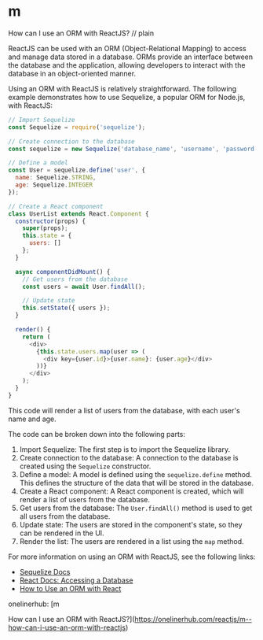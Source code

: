 # m

How can I use an ORM with ReactJS?
// plain

ReactJS can be used with an ORM (Object-Relational Mapping) to access and manage data stored in a database. ORMs provide an interface between the database and the application, allowing developers to interact with the database in an object-oriented manner.

Using an ORM with ReactJS is relatively straightforward. The following example demonstrates how to use Sequelize, a popular ORM for Node.js, with ReactJS:

```javascript
// Import Sequelize
const Sequelize = require('sequelize');

// Create connection to the database
const sequelize = new Sequelize('database_name', 'username', 'password');

// Define a model
const User = sequelize.define('user', {
  name: Sequelize.STRING,
  age: Sequelize.INTEGER
});

// Create a React component
class UserList extends React.Component {
  constructor(props) {
    super(props);
    this.state = {
      users: []
    };
  }

  async componentDidMount() {
    // Get users from the database
    const users = await User.findAll();

    // Update state
    this.setState({ users });
  }

  render() {
    return (
      <div>
        {this.state.users.map(user => (
          <div key={user.id}>{user.name}: {user.age}</div>
        ))}
      </div>
    );
  }
}
```

This code will render a list of users from the database, with each user's name and age.

The code can be broken down into the following parts:

1. Import Sequelize: The first step is to import the Sequelize library.
2. Create connection to the database: A connection to the database is created using the `Sequelize` constructor.
3. Define a model: A model is defined using the `sequelize.define` method. This defines the structure of the data that will be stored in the database.
4. Create a React component: A React component is created, which will render a list of users from the database.
5. Get users from the database: The `User.findAll()` method is used to get all users from the database.
6. Update state: The users are stored in the component's state, so they can be rendered in the UI.
7. Render the list: The users are rendered in a list using the `map` method.

For more information on using an ORM with ReactJS, see the following links:

- [Sequelize Docs](https://sequelize.org/v5/)
- [React Docs: Accessing a Database](https://reactjs.org/docs/accessing-a-database.html)
- [How to Use an ORM with React](https://www.robinwieruch.de/react-orm-introduction)

onelinerhub: [m

How can I use an ORM with ReactJS?](https://onelinerhub.com/reactjs/m--how-can-i-use-an-orm-with-reactjs)